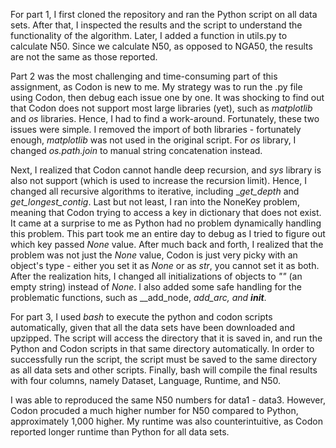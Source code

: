 For part 1, I first cloned the repository and ran the Python script on all data sets. After that, I inspected the results and the script to understand the functionality of the algorithm. Later, I added a function in utils.py to calculate N50. Since we calculate N50, as opposed to NGA50, the results are not the same as those reported. 

Part 2 was the most challenging and time-consuming part of this assignment, as Codon is new to me. My strategy was to run the .py file using Codon, then debug each issue one by one. It was shocking to find out that Codon does not support most large libraries (yet), such as _matplotlib_ and _os_ libraries. Hence, I had to find a work-around. Fortunately, these two issues were simple. I removed the import of both libraries - fortunately enough, _matplotlib_ was not used in the original script. For _os_ library, I changed _os.path.join_ to manual string concatenation instead. 

Next, I realized that Codon cannot handle deep recursion, and _sys_ library is also not support (which is used to increase the recursion limit). Hence, I changed all recursive algorithms to iterative, including __get_depth_ and _get_longest_contig_. Last but not least, I ran into the NoneKey problem, meaning that Codon trying to access a key in dictionary that does not exist. It came at a surprise to me as Python had no problem dynamically handling this problem. This part took me an entire day to debug as I tried to figure out which key passed _None_ value. After much back and forth, I realized that the problem was not just the _None_ value, Codon is just very picky with an object's type - either you set it as _None_ or as _str_, you cannot set it as both. After the realization hits, I changed all initializations of objects to _""_ (an empty string) instead of _None_. I also added some safe handling for the problematic functions, such as __add_node, _add_arc, and __init___.

For part 3, I used _bash_ to execute the python and codon scripts automatically, given that all the data sets have been downloaded and upzipped. The script will access the directory that it is saved in, and run the Python and Codon scripts in that same directory automatically. In order to successfully run the script, the script must be saved to the same directory as all data sets and other scripts. Finally, bash will compile the final results with four columns, namely Dataset, Language, Runtime, and N50.

I was able to reproduced the same N50 numbers for data1 - data3. However, Codon procuded a much higher number for N50 compared to Python, approximately 1,000 higher. My runtime was also counterintuitive, as Codon reported longer runtime than Python for all data sets.
